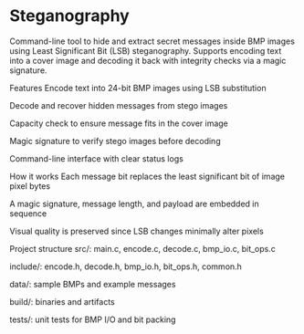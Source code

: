 # Steganography
Command-line tool to hide and extract secret messages inside BMP images using Least Significant Bit (LSB) steganography. Supports encoding text into a cover image and decoding it back with integrity checks via a magic signature.

Features
Encode text into 24-bit BMP images using LSB substitution

Decode and recover hidden messages from stego images

Capacity check to ensure message fits in the cover image

Magic signature to verify stego images before decoding

Command-line interface with clear status logs

How it works
Each message bit replaces the least significant bit of image pixel bytes

A magic signature, message length, and payload are embedded in sequence

Visual quality is preserved since LSB changes minimally alter pixels

Project structure
src/: main.c, encode.c, decode.c, bmp_io.c, bit_ops.c

include/: encode.h, decode.h, bmp_io.h, bit_ops.h, common.h

data/: sample BMPs and example messages

build/: binaries and artifacts

tests/: unit tests for BMP I/O and bit packing

